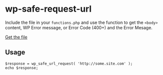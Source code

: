 # wp-safe-request-url

Include the file in your `functions.php` and use the function to get the `<body>` content, WP Error message, or Error Code (400+) and the Error Mesage.

[Get the file](/wp-safe-url-request.php)

## Usage
```
$response = wp_safe_url_request( 'http://some.site.com' );
echo $response;
```
